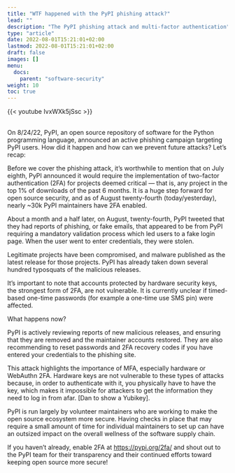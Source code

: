 ```yaml
---
title: "WTF happened with the PyPI phishing attack?"
lead: ""
description: "The PyPI phishing attack and multi-factor authentication"
type: "article"
date: 2022-08-01T15:21:01+02:00
lastmod: 2022-08-01T15:21:01+02:00
draft: false
images: []
menu:
  docs:
    parent: "software-security"
weight: 10
toc: true
---
```


{{< youtube IvxWXk5jSsc >}}

<br>
On 8/24/22, PyPI, an open source repository of software for the Python programming language, announced an active phishing campaign targeting PyPI users. How did it happen and how can we prevent future attacks? Let’s recap: 

Before we cover the phishing attack, it’s worthwhile to mention that on July eighth, PyPI announced it would require the implementation of two-factor authentication (2FA) for projects deemed critical — that is, any project in the top 1% of downloads of the past 6 months. It is a huge step forward for open source security, and as of August twenty-fourth (today/yesterday), nearly ~30k PyPI maintainers have 2FA enabled. 

About a month and a half later, on August, twenty-fourth, PyPI tweeted that they had reports of phishing, or fake emails, that appeared to be from PyPI requiring a mandatory validation process which led users to a fake login page. When the user went to enter credentials, they were stolen. 

Legitimate projects have been compromised, and malware published as the latest release for those projects. PyPI has already taken down several hundred typosquats of the malicious releases. 

It’s important to note that accounts protected by hardware security keys, the strongest form of 2FA, are not vulnerable. It is currently unclear if timed-based one-time passwords (for example a one-time use SMS pin) were affected. 

What happens now?

PyPI is actively reviewing reports of new malicious releases, and ensuring that they are removed and the maintainer accounts restored. They are also recommending to reset passwords and 2FA recovery codes if you have entered your credentials to the phishing site. 

This attack highlights the importance of MFA, especially hardware or WebAuthn 2FA. 
Hardware keys are not vulnerable to these types of attacks because, in order to authenticate with it, you physically have to have the key, which makes it impossible for attackers to get the information they need to log in from afar. [Dan to show a Yubikey]. 

PyPI is run largely by volunteer maintainers who are working to make the open source ecosystem more secure. Having checks in place that may require a small amount of time for individual maintainers to set up can have an outsized impact on the overall wellness of the software supply chain. 

If you haven’t already, enable 2FA at https://pypi.org/2fa/ and shout out to the PyPI team for their transparency and their continued efforts toward keeping open source more secure! 
